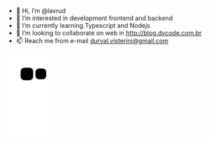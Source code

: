 - 👋 Hi, I’m @lavrud
- 👀 I’m interested in development frontend and backend
- 🌱 I’m currently learning Typescript and Nodejs
- 💞️ I’m looking to collaborate on web in http://blog.dvcode.com.br
- 📫 Reach me from e-mail durval.visterini@gmail.com
<!---
lavrud/lavrud is a ✨ special ✨ repository because its `README.md` (this file) appears on your GitHub profile.
You can click the Preview link to take a look at your changes.
--->

<img src="https://raw.githubusercontent.com/paulosalvatore/paulosalvatore/output/github-snake.svg" align="center" />
